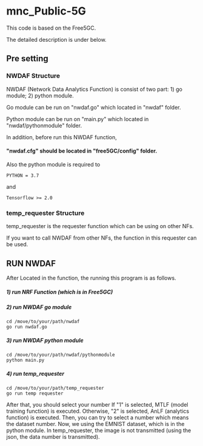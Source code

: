 # mnc_Public-5G

This code is based on the Free5GC.

The detailed description is under below.


## Pre setting
### NWDAF Structure
NWDAF (Network Data Analytics Function) is consist of two part: 1) go module; 2) python module.

Go module can be run on "nwdaf.go" which located in "nwdaf" folder.

Python module can be run on "main.py" which located in "nwdaf/pythonmodule" folder.

In addition, before run this NWDAF function,

#### "nwdaf.cfg" should be located in "free5GC/config" folder.

Also the python module is required to 
```
PYTHON = 3.7
```
and 
```
Tensorflow >= 2.0
```
### temp_requester Structure
temp_requester is the requester function which can be using on other NFs. 

If you want to call NWDAF from other NFs, the function in this requester can be used.


## RUN NWDAF
After Located in the function, the running this program is as follows.


##### 1) run NRF Function (which is in Free5GC)


##### 2) run NWDAF go module
```
cd /move/to/your/path/nwdaf
go run nwdaf.go
```

##### 3) run NWDAF python module
```
cd /move/to/your/path/nwdaf/pythonmodule
python main.py 
```

##### 4) run temp_requester
```
cd /move/to/your/path/temp_requester
go run temp requester
```
After that, you should select your number
If "1" is selected, MTLF (model training function) is executed.
Otherwise, "2" is selected, AnLF (analytics function) is executed.
Then, you can try to select a number which means the dataset number.
Now, we using the EMNIST dataset, which is in the python module.
In temp_requester, the image is not transmitted (using the json, the data number is transmitted).



